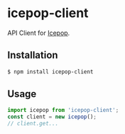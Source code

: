 # icepop-client

API Client for [Icepop](https://github.com/deadlybutter/icepop).

## Installation

```sh
$ npm install icepop-client
```

## Usage

```js
import icepop from 'icepop-client';
const client = new icepop();
// client.get...
```
